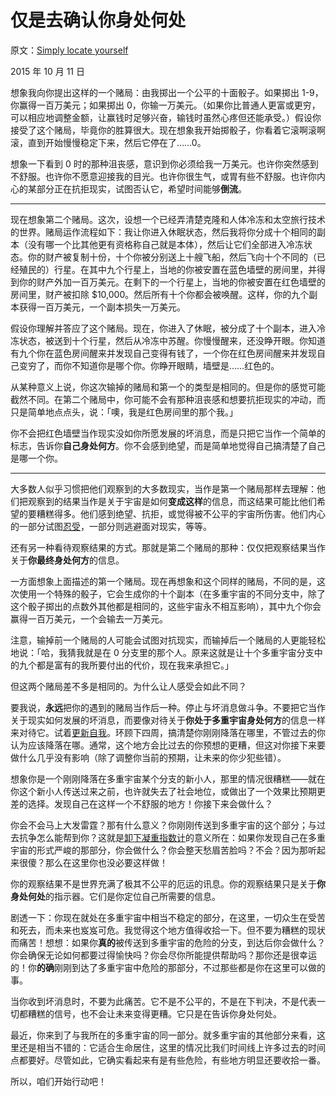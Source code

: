 # 仅是去确认你身处何处

原文：[Simply locate yourself](https://mindingourway.com/simply-locate-yourself/)

2015 年 10 月 11 日

想象我向你提出这样的一个赌局：由我掷出一个公平的十面骰子。如果掷出 1-9，你赢得一百万美元；如果掷出 0，你输一万美元。（如果你比普通人更富或更穷，可以相应地调整金额，让赢钱时足够兴奋，输钱时虽然心疼但还能承受。）假设你接受了这个赌局，毕竟你的胜算很大。现在想象我开始掷骰子，你看着它滚啊滚啊滚，直到开始慢慢稳定下来，然后它停在了……0。

想象一下看到 0 时的那种沮丧感，意识到你必须给我一万美元。也许你突然感到不舒服。也许你不愿意迎接我的目光。也许你很生气，或胃有些不舒服。也许你内心的某部分正在抗拒现实，试图否认它，希望时间能够**倒流**。

------

现在想象第二个赌局。这次，设想一个已经弄清楚克隆和人体冷冻和太空旅行技术的世界。赌局运作流程如下：我让你进入休眠状态，然后我将你分成十个相同的副本（没有哪一个比其他更有资格称自己就是本体），然后让它们全部进入冷冻状态。你的财产被复制十份，十个你被分别送上十艘飞船，然后飞向十个不同的（已经殖民的）行星。在其中九个行星上，当地的你被安置在蓝色墙壁的房间里，并得到你的财产外加一百万美元。在剩下的一个行星上，当地的你被安置在红色墙壁的房间里，财产被扣除 $10,000。然后所有十个你都会被唤醒。这样，你的九个副本获得一百万美元，一个副本损失一万美元。

假设你理解并答应了这个赌局。现在，你进入了休眠，被分成了十个副本，进入冷冻状态，被送到十个行星，然后从冷冻中苏醒。你慢慢醒来，还没睁开眼。你知道有九个你在蓝色房间醒来并发现自己变得有钱了，一个你在红色房间醒来并发现自己变穷了，而你不知道你是哪个你。你睁开眼睛，墙壁是……红色的。

从某种意义上说，你这次输掉的赌局和第一个的类型是相同的。但是你的感觉可能截然不同。在第二个赌局中，你可能不会有那种沮丧感和想要抗拒现实的冲动，而只是简单地点点头，说：「噢，我是红色房间里的那个我。」

你不会把红色墙壁当作现实没如你所愿发展的坏消息，而是只把它当作一个简单的标志，告诉你**自己身处何方**。你不会感到绝望，而是简单地觉得自己搞清楚了自己是哪一个你。

------

大多数人似乎习惯把他们观察到的大多数现实，当作是第一个赌局那样去理解：他们把观察到的结果当作是关于宇宙是如何**变成这样**的信息，而这结果可能比他们希望的要糟糕得多。他们感到绝望、抗拒，或觉得被不公平的宇宙所伤害。他们内心的一部分试图[忍受](https://mindingourway.com/see-the-dark-world/)，一部分则逃避面对现实，等等。

还有另一种看待观察结果的方式。那就是第二个赌局的那种：仅仅把观察结果当作关于**你最终身处何方**的信息。

一方面想象上面描述的第一个赌局。现在再想象和这个同样的赌局，不同的是，这次使用一个特殊的骰子，它会生成你的十个副本（在多重宇宙的不同分支中，除了这个骰子掷出的点数外其他都是相同的，这些宇宙永不相互影响），其中九个你会赢得一百万美元，一个会输去一万美元。

注意，输掉前一个赌局的人可能会试图对抗现实，而输掉后一个赌局的人更能轻松地说：「哈，我猜我就是在 0 分支里的那个人。原来这就是让十个多重宇宙分支中的九个都是富有的我所要付出的代价，现在我来承担它。」

但这两个赌局差不多是相同的。为什么让人感受会如此不同？

要我说，**永远**把你的遇到的赌局当作后一种。停止与坏消息做斗争。不要把它当作关于现实如何发展的坏消息，而要像对待关于**你处于多重宇宙身处何方**的信息一样来对待它。试着[更新自我](https://mindingourway.com/be-a-new-homunculus/)。环顾下四周，搞清楚你刚刚降落在哪里，不管过去的你认为应该降落在哪。通常，这个地方会比过去的你预想的更糟，但这对你接下来要做什么几乎没有影响（除了调整你当前的预期，让未来的你少犯些错）。

想象你是一个刚刚降落在多重宇宙某个分支的新小人，那里的情况很糟糕——就在你这个新小人传送过来之前，也许就失去了社会地位，或做出了一个效果比预期更差的选择。发现自己在这样一个不舒服的地方！你接下来会做什么？

你会不会马上大发雷霆？那有什么意义？你刚刚传送到多重宇宙的这个部分；与过去抗争怎么能帮到你？这就是[卸下凝重指数计](https://mindingourway.com/detach-the-grim-o-meter/)的意义所在：如果你发现自己在多重宇宙的形式严峻的那部分，你会做什么？你会整天愁眉苦脸吗？不会？因为那听起来很傻？那么在这里你也没必要这样做！

你的观察结果不是世界充满了极其不公平的厄运的讯息。你的观察结果只是关于**你身处何处**的指示器。它们是你定位自己所需要的信息。

剧透一下：你现在就处在多重宇宙中相当不稳定的部分，在这里，一切众生在受苦和死去，而未来也岌岌可危。我觉得这个地方值得收拾一下。但不要为糟糕的现状而痛苦！想想：如果你**真的**被传送到多重宇宙的危险的分支，到达后你会做什么？你会确保无论如何都要过得愉快吗？你会尽你所能提供帮助吗？那你还是很幸运的！你**的确**刚刚到达了多重宇宙中危险的那部分，不过那些都是你在这里可以做的事。

当你收到坏消息时，不要为此痛苦。它不是不公平的，不是在下判决，不是代表一切都糟糕的信号，也不会让未来变得更糟。它只是在告诉你身处何处。

最近，你来到了与我所在的多重宇宙的同一部分。就多重宇宙的其他部分来看，这里还是相当不错的：它适合生命居住，这里的情况比我们时间线上许多过去的时间点都要好。尽管如此，它确实看起来有是有些危险，有些地方明显还要收拾一番。

所以，咱们开始行动吧！